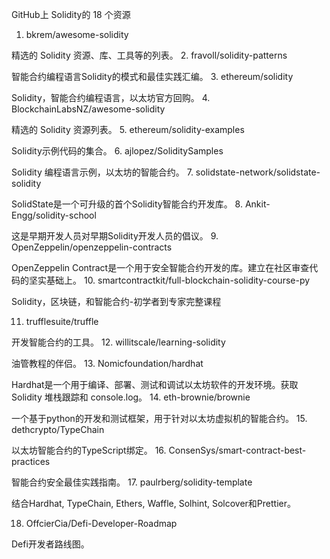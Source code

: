 GitHub上 Solidity的 18 个资源

1. bkrem/awesome-solidity

精选的 Solidity 资源、库、工具等的列表。
2. fravoll/solidity-patterns

智能合约编程语言Solidity的模式和最佳实践汇编。
3. ethereum/solidity

Solidity，智能合约编程语言，以太坊官方回购。
4. BlockchainLabsNZ/awesome-solidity

精选的 Solidity 资源列表。
5. ethereum/solidity-examples

Solidity示例代码的集合。
6. ajlopez/SoliditySamples

Solidity 编程语言示例，以太坊的智能合约。
7. solidstate-network/solidstate-solidity

SolidState是一个可升级的首个Solidity智能合约开发库。
8. Ankit-Engg/solidity-school

这是早期开发人员对早期Solidity开发人员的倡议。
9. OpenZeppelin/openzeppelin-contracts

OpenZeppelin Contract是一个用于安全智能合约开发的库。建立在社区审查代码的坚实基础上。
10. smartcontractkit/full-blockchain-solidity-course-py

Solidity，区块链，和智能合约-初学者到专家完整课程

11. trufflesuite/truffle

开发智能合约的工具。
12. willitscale/learning-solidity

油管教程的伴侣。
13. Nomicfoundation/hardhat

Hardhat是一个用于编译、部署、测试和调试以太坊软件的开发环境。获取 Solidity 堆栈跟踪和 console.log。
14. eth-brownie/brownie

一个基于python的开发和测试框架，用于针对以太坊虚拟机的智能合约。
15. dethcrypto/TypeChain

以太坊智能合约的TypeScript绑定。
16. ConsenSys/smart-contract-best-practices

智能合约安全最佳实践指南。
17. paulrberg/solidity-template

结合Hardhat, TypeChain, Ethers, Waffle, Solhint, Solcover和Prettier。

18. OffcierCia/Defi-Developer-Roadmap

Defi开发者路线图。 
